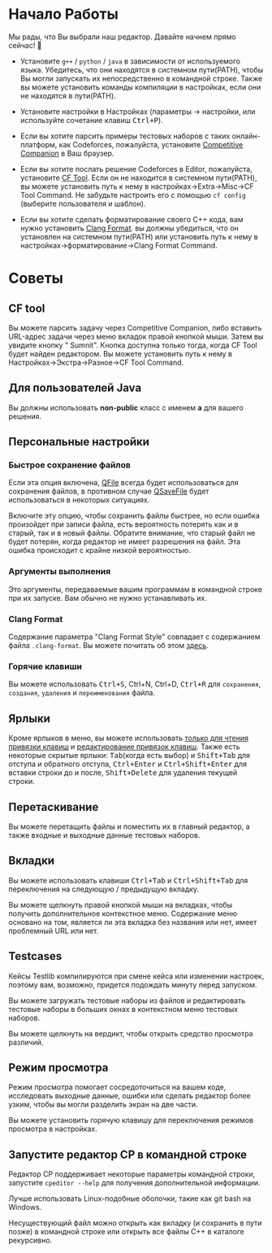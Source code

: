 # Начало Работы

Мы рады, что Вы выбрали наш редактор. Давайте начнем прямо сейчас! :tada:

- Установите `g++` / `python` / `java` в зависимости от используемого языка. Убедитесь, что они находятся в системном пути(PATH), чтобы Вы могли запускать их непосредственно в командной строке. Также вы можете установить команды компиляции в настройках, если они не находятся в пути(PATH).

- Установите настройки в Настройках (параметры -> настройки, или используйте сочетание клавиш <kbd>Ctrl+P</kbd>).

- Если вы хотите парсить примеры тестовых наборов с таких онлайн-платформ, как Codeforces, пожалуйста, установите [Competitive Companion](https://github.com/jmerle/competitive-companion) в Ваш браузер.

- Если вы хотите послать решение Codeforces в Editor, пожалуйста, установите [CF Tool](https://github.com/xalanq/cf-tool). Если он не находится в системном пути(PATH), вы можете установить путь к нему в настройках->Extra->Misc->CF Tool Command. Не забудьте настроить его с помощью `cf config` (выберите пользователя и шаблон).

- Если вы хотите сделать форматирование своего C++ кода, вам нужно установить [Clang Format](http://releases.llvm.org/download.html). вы должны убедиться, что он установлен на системном пути(PATH) или установить путь к нему в настройках->форматирование->Clang Format Command.

# Советы

## CF tool

Вы можете парсить задачу через Competitive Companion, либо вставить URL-адрес задачи через меню вкладок правой кнопкой мыши. Затем вы увидите кнопку " Sumnit". Кнопка доступна только тогда, когда CF Tool будет найден редактором. Вы можете установить путь к нему в Настройках->Экстра->Разное->CF Tool Command.

## Для пользователей Java

Вы должны использовать **non-public** класс с именем **a** для вашего решения.

## Персональные настройки

### Быстрое сохранение файлов

Если эта опция включена, [QFile](https://doc.qt.io/qt-5/qfile.html) всегда будет использоваться для сохранения файлов, в противном случае [QSaveFile](https://doc.qt.io/qt-5/qsavefile.html) будет использоваться в некоторых ситуациях.

Включите эту опцию, чтобы сохранить файлы быстрее, но если ошибка произойдет при записи файла, есть вероятность потерять как и в старый, так и в новый файлы. Обратите внимание, что старый файл не будет потерян, когда редактор не имеет разрешения на файл. Эта ошибка происходит с крайне низкой вероятностью.

### Аргументы выполнения

Это аргументы, передаваемые вашим программам в командной строке при их запуске. Вам обычно не нужно устанавливать их.

### Clang Format

Содержание параметра "Clang Format Style" совпадает с содержанием файла `.clang-format`. Вы можете почитать об этом [здесь](https://clang.llvm.org/docs/ClangFormat.html).

### Горячие клавиши

Вы можете использовать <kbd>Ctrl+S</kbd>, </kbd>Ctrl+N</kbd>, </kbd>Ctrl+D</kbd>, <kbd>Ctrl+R</kbd> для `сохранения`, `создания`, `удаления` и `переименования` файла.

## Ярлыки

Кроме ярлыков в меню, вы можете использовать [только для чтения привязки клавиш](https://doc.qt.io/qt-5/qtextedit.html#read-only-key-bindings) и [редактирование привязок клавиш](https://doc.qt.io/qt-5/qtextedit.html#editing-key-bindings). Также есть некоторые скрытые ярлыки: <kbd>Tab</kbd>(когда есть выбор) и <kbd>Shift+Tab</kbd> для отступа и обратного отступа, <kbd>Ctrl+Enter</kbd> и <kbd>Ctrl+Shift+Enter</kbd> для вставки строки до и после, <kbd>Shift+Delete</kbd> для удаления текущей строки.

## Перетаскивание

Вы можете перетащить файлы и поместить их в главный редактор, а также входные и выходные данные тестовых наборов.

## Вкладки

Вы можете использовать клавиши <kbd>Ctrl+Tab</kbd> и <kbd>Ctrl+Shift+Tab</kbd>  для переключения на следующую / предыдущую вкладку.

Вы можете щелкнуть правой кнопкой мыши на вкладках, чтобы получить дополнительное контекстное меню. Содержание меню основано на том, является ли эта вкладка без названия или нет, имеет проблемный URL или нет.

## Testcases

Кейсы Testlib компилируются при смене кейса или изменении настроек, поэтому вам, возможно, придется подождать минуту перед запуском.

Вы можете загружать тестовые наборы из файлов и редактировать тестовые наборы в больших окнах в контекстном меню тестовых наборов.

Вы можете щелкнуть на вердикт, чтобы открыть средство просмотра различий.

## Режим просмотра

Режим просмотра помогает сосредоточиться на вашем коде, исследовать выходные данные, ошибки или сделать редактор более узким, чтобы вы могли разделить экран на две части.

Вы можете установить горячую клавишу для переключения режимов просмотра в настройках.

## Запустите редактор CP в командной строке

Редактор CP поддерживает некоторые параметры командной строки, запустите `cpeditor --help` для получения дополнительной информации.

Лучше использовать Linux-подобные оболочки, такие как git bash на Windows.

Несуществующий файл можно открыть как вкладку (и сохранить в пути позже) в командной строке или открыть все файлы C++ в каталоге рекурсивно.
